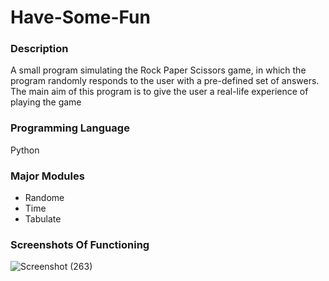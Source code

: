 # Have-Some-Fun
### Description
A small program simulating the Rock Paper Scissors game, in which the program randomly responds to the user with a pre-defined set of answers. The main aim of this program is to give the user a real-life experience of playing the game
### Programming Language
Python
### Major Modules
* Randome
* Time
* Tabulate
### Screenshots Of Functioning
![Screenshot (263)](https://user-images.githubusercontent.com/124439274/232096317-d769b6f5-930f-4540-9b78-4a0db1a8b7ef.png)


